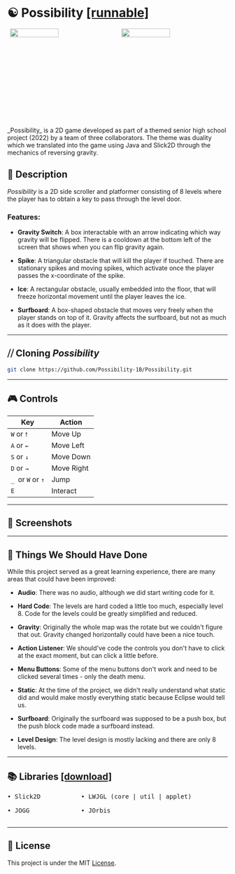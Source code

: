 # ☯ Possibility [[runnable]](https://github.com/Possibility-1B/Possibility/releases/tag/binaries)

<div style="display: flex; justify-content: space-around;">
  <img align="left" src="https://github.com/user-attachments/assets/05b214e7-a524-41a1-924f-ab4537dc0abc" width="47%"/>
  <img align = "right" src="https://github.com/user-attachments/assets/4ae1b347-0dfd-4321-b615-e6706b8f8586" width="47%"/>
</div>   
<br/><br/><br/><br/><br/><br/><br/><br/><br/><br/><br/><br/>
_Possibility_ is a 2D game developed as part of a themed senior high school project (2022) by a team of three collaborators. The theme was duality which we translated into the game using Java and Slick2D through the mechanics of reversing gravity.

## 📜 Description

_Possibility_ is a 2D side scroller and platformer consisting of 8 levels where the player has to obtain a key to pass through the level door. 

### Features:
- **Gravity Switch**: A box interactable with an arrow indicating which way gravity will be flipped. There is a cooldown at the bottom left of the screen that shows when you can flip gravity again.
  
- **Spike**: A triangular obstacle that will kill the player if touched. There are stationary spikes and moving spikes, which activate once the player passes the x-coordinate of the spike.

- **Ice**: A rectangular obstacle, usually embedded into the floor, that will freeze horizontal movement until the player leaves the ice.

-  **Surfboard**: A box-shaped obstacle that moves very freely when the player stands on top of it. Gravity affects the surfboard, but not as much as it does with the player.

---
## ⧸⧸ Cloning _Possibility_

   ```bash
   git clone https://github.com/Possibility-1B/Possibility.git
```
---

## 🎮 Controls

| Key                     | Action              |
|-------------------------|---------------------|
| `W` or `⭡`              | Move Up             |
| `A` or `←`              | Move Left           |
| `S` or `↓`              | Move Down           |
| `D` or `→`              | Move Right          |
| `_ `or `W` or `↑`       | Jump                |
| `E`                     | Interact            |  

---

## 📸 Screenshots

---

## 🚀 Things We Should Have Done

While this project served as a great learning experience, there are many areas that could have been improved:

- **Audio**: There was no audio, although we did start writing code for it.
  
- **Hard Code**: The levels are hard coded a little too much, especially level 8. Code for the levels could be greatly simplified and reduced.

- **Gravity**: Originally the whole map was the rotate but we couldn't figure that out. Gravity changed horizontally could have been a nice touch.

- **Action Listener**: We should've code the controls you don't have to click at the exact moment, but can click a little before. 

- **Menu Buttons**: Some of the menu buttons don't work and need to be clicked several times - only the death menu.

- **Static**: At the time of the project, we didn't really understand what static did and would make mostly everything static because Eclipse would tell us.

- **Surfboard**: Originally the surfboard was supposed to be a push box, but the push block code made a surfboard instead.

-  **Level Design**: The level design is mostly lacking and there are only 8 levels.

---

## 📚 Libraries [[download]](https://github.com/user-attachments/files/17930581/libs.zip)
<pre
    <b>
• Slick2D           • LWJGL (core | util | applet)           • IBXM           • JInput           • JNLP   
        
• JOGG              • JOrbis                                 • TinyLinePP     • DirectInput      • OpenAL
    </b>
</pre>

---


## 📄 License

This project is under the MIT [License](./LICENSE).

